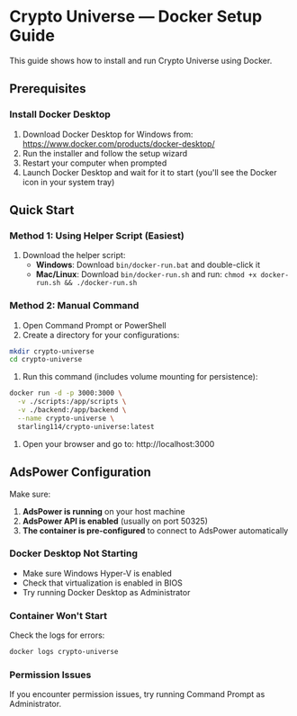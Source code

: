# Crypto Universe — Docker Setup Guide

This guide shows how to install and run Crypto Universe using Docker.

## Prerequisites

### Install Docker Desktop
1. Download Docker Desktop for Windows from: https://www.docker.com/products/docker-desktop/
2. Run the installer and follow the setup wizard
3. Restart your computer when prompted
4. Launch Docker Desktop and wait for it to start (you'll see the Docker icon in your system tray)

## Quick Start

### Method 1: Using Helper Script (Easiest)
1. Download the helper script:
   - **Windows**: Download `bin/docker-run.bat` and double-click it
   - **Mac/Linux**: Download `bin/docker-run.sh` and run: `chmod +x docker-run.sh && ./docker-run.sh`

### Method 2: Manual Command
1. Open Command Prompt or PowerShell
2. Create a directory for your configurations:
```bash
mkdir crypto-universe
cd crypto-universe
```
1. Run this command (includes volume mounting for persistence):
```bash
docker run -d -p 3000:3000 \
  -v ./scripts:/app/scripts \
  -v ./backend:/app/backend \
  --name crypto-universe \
  starling114/crypto-universe:latest
```
1. Open your browser and go to: http://localhost:3000

## AdsPower Configuration

Make sure:

1. **AdsPower is running** on your host machine
2. **AdsPower API is enabled** (usually on port 50325)
3. **The container is pre-configured** to connect to AdsPower automatically

### Docker Desktop Not Starting
- Make sure Windows Hyper-V is enabled
- Check that virtualization is enabled in BIOS
- Try running Docker Desktop as Administrator

### Container Won't Start
Check the logs for errors:
```bash
docker logs crypto-universe
```

### Permission Issues
If you encounter permission issues, try running Command Prompt as Administrator.
